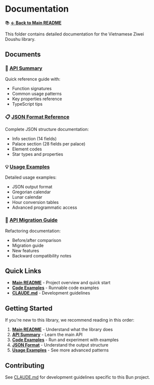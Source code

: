 # Documentation

📚 **[← Back to Main README](../README.md)**

This folder contains detailed documentation for the Vietnamese Ziwei Doushu library.

## Documents

### 🚀 [API Summary](API-SUMMARY.md)
Quick reference guide with:
- Function signatures
- Common usage patterns
- Key properties reference
- TypeScript tips

### 📋 [JSON Format Reference](JSON_FORMAT.md)
Complete JSON structure documentation:
- Info section (14 fields)
- Palace section (28 fields per palace)
- Element codes
- Star types and properties

### 💡 [Usage Examples](EXAMPLES.md)
Detailed usage examples:
- JSON output format
- Gregorian calendar
- Lunar calendar
- Hour conversion tables
- Advanced programmatic access

### 🔄 [API Migration Guide](VERIFICATION.md)
Refactoring documentation:
- Before/after comparison
- Migration guide
- New features
- Backward compatibility notes

## Quick Links

- **[Main README](../README.md)** - Project overview and quick start
- **[Code Examples](../examples/)** - Runnable code examples
- **[CLAUDE.md](../CLAUDE.md)** - Development guidelines

## Getting Started

If you're new to this library, we recommend reading in this order:

1. **[Main README](../README.md)** - Understand what the library does
2. **[API Summary](API-SUMMARY.md)** - Learn the main API
3. **[Code Examples](../examples/)** - Run and experiment with examples
4. **[JSON Format](JSON_FORMAT.md)** - Understand the output structure
5. **[Usage Examples](EXAMPLES.md)** - See more advanced patterns

## Contributing

See [CLAUDE.md](../CLAUDE.md) for development guidelines specific to this Bun project.
